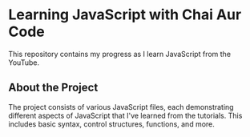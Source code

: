# Learning JavaScript with Chai Aur Code

This repository contains my progress as I learn JavaScript from the YouTube. 

## About the Project

The project consists of various JavaScript files, each demonstrating different aspects of JavaScript that I've learned from the tutorials. This includes basic syntax, control structures, functions, and more.
